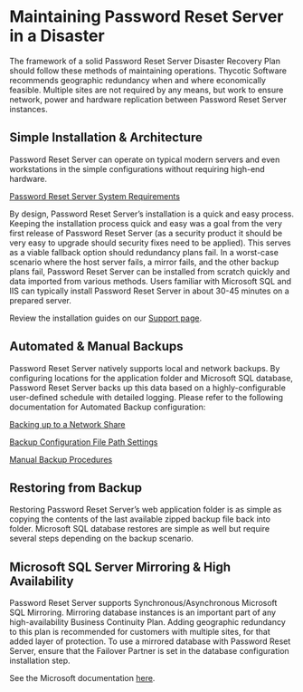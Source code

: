 [title]: # (Maintaining PRS in a Disaster)
[tags]: # (disaster recovery, dr, maintenance)
[priority]: # (702)

# Maintaining Password Reset Server in a Disaster

The framework of a solid Password Reset Server Disaster Recovery Plan should follow these methods of maintaining operations. Thycotic Software recommends geographic redundancy when and where economically feasible. Multiple sites are not required by any means, but work to ensure network, power and hardware replication between Password Reset Server instances.

## Simple Installation & Architecture

Password Reset Server can operate on typical modern servers and even workstations in the simple configurations without requiring high-end hardware.

[Password Reset Server System Requirements](https://updates.thycotic.net/link.ashx?PRSSystemReqs)

By design, Password Reset Server’s installation is a quick and easy process. Keeping the installation process quick and easy was a goal from the very first release of Password Reset Server (as a security product it should be very easy to upgrade should security fixes need to be applied). This serves as a viable fallback option should redundancy plans fail. In a worst-case scenario where the host server fails, a mirror fails, and the other backup plans fail, Password Reset Server can be installed from scratch quickly and data imported from various methods. Users familiar with Microsoft SQL and IIS can typically install Password Reset Server in about 30-45 minutes on a prepared server.

Review the installation guides on our [Support page](https://thycotic.com/support/password-reset-server/).

## Automated & Manual Backups

Password Reset Server natively supports local and network backups. By configuring locations for the application folder and Microsoft SQL database, Password Reset Server backs up this data based on a highly-configurable user-defined schedule with detailed logging. Please refer to the following documentation for Automated Backup configuration:

[Backing up to a Network Share](https://updates.thycotic.net/link.ashx?BackupToNetworkShare)

[Backup Configuration File Path Settings](https://updates.thycotic.net/link.ashx?BackupDatabaseFilePath)

[Manual Backup Procedures](https://docs.thycotic.com/prs/5.2.0/admin/back-up-recovery/index.md)


## Restoring from Backup

Restoring Password Reset Server’s web application folder is as simple as copying the contents of the last available zipped backup file back into folder. Microsoft SQL database restores are simple as well but require several steps depending on the backup scenario.

## Microsoft SQL Server Mirroring & High Availability

Password Reset Server supports Synchronous/Asynchronous Microsoft SQL Mirroring. Mirroring database instances is an important part of any high-availability Business Continuity Plan. Adding geographic redundancy to this plan is recommended for customers with multiple sites, for that added layer of protection. To use a mirrored database with Password Reset Server, ensure that the Failover Partner is set in the database configuration installation step.

See the Microsoft documentation [here](https://docs.microsoft.com/en-us/sql/?view=sql-server-ver15).
